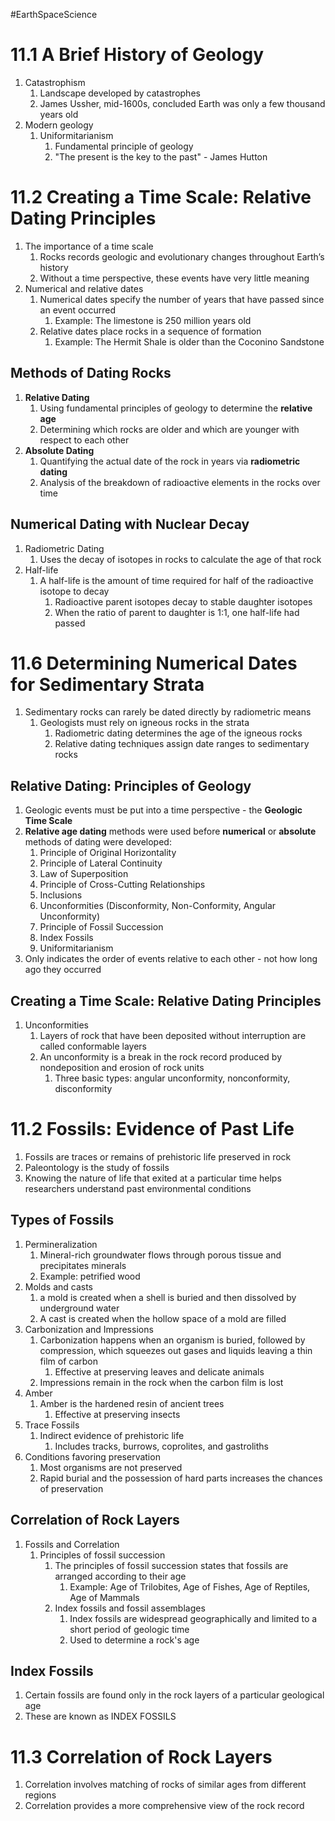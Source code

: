 #EarthSpaceScience
# 11.1 A Brief History of Geology
1. Catastrophism
	1. Landscape developed by catastrophes
	2. James Ussher, mid-1600s, concluded Earth was only a few thousand years old
2. Modern geology
	1. Uniformitarianism
		1. Fundamental principle of geology
		2. "The present is the key to the past" - James Hutton
# 11.2 Creating a Time Scale: Relative Dating Principles
1. The importance of a time scale
	1. Rocks records geologic and evolutionary changes throughout Earth’s history
	2. Without a time perspective, these events have very little meaning
2. Numerical and relative dates
	1. Numerical dates specify the number of years that have passed since an event occurred
		1. Example: The limestone is 250 million years old
	2. Relative dates place rocks in a sequence of formation
		1. Example: The Hermit Shale is older than the Coconino Sandstone	
## Methods of Dating Rocks
1. **Relative Dating**
	1. Using fundamental principles of geology to determine the **relative age**
	2. Determining which rocks are older and which are younger with respect to each other
2. **Absolute Dating**
	1. Quantifying the actual date of the rock in years via **radiometric dating**
	2. Analysis of the breakdown of radioactive elements in the rocks over time
## Numerical Dating with Nuclear Decay
1. Radiometric Dating
	1. Uses the decay of isotopes in rocks to calculate the age of that rock
2. Half-life
	1. A half-life is the amount of time required for half of the radioactive isotope to decay
		1. Radioactive parent isotopes decay to stable daughter isotopes
		2. When the ratio of parent to daughter is 1:1, one half-life had passed
# 11.6 Determining Numerical Dates for Sedimentary Strata
1. Sedimentary rocks can rarely be dated directly by radiometric means
	1. Geologists must rely on igneous rocks in the strata
		1. Radiometric dating determines the age of the igneous rocks
		2. Relative dating techniques assign date ranges to sedimentary rocks
## Relative Dating: Principles of Geology
1. Geologic events must be put into a time perspective - the **Geologic Time Scale**
2. **Relative age dating** methods were used before **numerical** or **absolute** methods of dating were developed:
	1. Principle of Original Horizontality
	2. Principle of Lateral Continuity
	3. Law of Superposition
	4. Principle of Cross-Cutting Relationships
	5. Inclusions
	6. Unconformities (Disconformity, Non-Conformity, Angular Unconformity)
	7. Principle of Fossil Succession
	8. Index Fossils
	9. Uniformitarianism
3. Only indicates the order of events relative to each other - not how long ago they occurred
## Creating a Time Scale: Relative Dating Principles
1. Unconformities
	1. Layers of rock that have been deposited without interruption are called conformable layers
	2. An unconformity is a break in the rock record produced by nondeposition and erosion of rock units
		1. Three basic types: angular unconformity, nonconformity, disconformity
# 11.2 Fossils: Evidence of Past Life
1. Fossils are traces or remains of prehistoric life preserved in rock
2. Paleontology is the study of fossils
3. Knowing the nature of life that exited at a particular time helps researchers understand past environmental conditions
## Types of Fossils
1. Permineralization
	1. Mineral-rich groundwater flows through porous tissue and precipitates minerals
	2. Example: petrified wood
2. Molds and casts
	1. a mold is created when a shell is buried and then dissolved by underground water
	2. A cast is created when the hollow space of a mold are filled
3. Carbonization and Impressions
	1. Carbonization happens when an organism is buried, followed by compression, which squeezes out gases and liquids leaving a thin film of carbon
		1. Effective at preserving leaves and delicate animals
	2. Impressions remain in the rock when the carbon film is lost
4. Amber
	1. Amber is the hardened resin of ancient trees
		1. Effective at preserving insects
2. Trace Fossils
	1. Indirect evidence of prehistoric life
		1. Includes tracks, burrows, coprolites, and gastroliths
3. Conditions favoring preservation
	1. Most organisms are not preserved
	2. Rapid burial and the possession of hard parts increases the chances of preservation
## Correlation of Rock Layers
1. Fossils and Correlation 
	1. Principles of fossil succession
		1. The principles of fossil succession states that fossils are arranged according to their age
			1. Example: Age of Trilobites, Age of Fishes, Age of Reptiles, Age of Mammals
		2. Index fossils and fossil assemblages
			1. Index fossils are widespread geographically and limited to a short period of geologic time
			2. Used to determine a rock's age
## Index Fossils
1. Certain fossils are found only in the rock layers of a particular geological age
2. These are known as INDEX FOSSILS
# 11.3 Correlation of Rock Layers
1. Correlation involves matching of rocks of similar ages from different regions
2. Correlation provides a more comprehensive view of the rock record